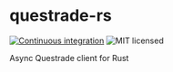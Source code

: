# questrade-rs 

[![Continuous integration](https://github.com/mchestr/questrade-rs/workflows/rust.yml/badge.svg)](https://github.com/mchestr/questrade-rs/workflows/rust.yml)
![MIT licensed](https://img.shields.io/badge/license-MIT-blue.svg)

Async Questrade client for Rust
